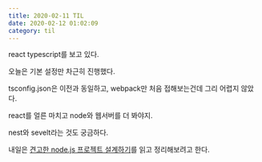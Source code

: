 ```yaml
---
title: 2020-02-11 TIL
date: 2020-02-12 01:02:09
category: til
---
```


react typescript를 보고 있다.

오늘은 기본 설정만 차근히 진행했다.

tsconfig.json은 이전과 동일하고, webpack만 처음 접해보는건데 그리 어렵지 않았다.

react를 얼른 마치고 node와 웹서버를 더 봐야지.

nest와 sevelt라는 것도 궁금하다.

내일은 [견고한 node.js 프로젝트 설계하기](https://velog.io/@hopsprings2/%EA%B2%AC%EA%B3%A0%ED%95%9C-node.js-%ED%94%84%EB%A1%9C%EC%A0%9D%ED%8A%B8-%EC%95%84%ED%82%A4%ED%85%8D%EC%B3%90-%EC%84%A4%EA%B3%84%ED%95%98%EA%B8%B0)를 읽고 정리해보려고 한다.
